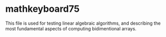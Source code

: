 # mathkeyboard75
This file is used for testing linear algebraic algorithms, and describing the most fundamental aspects of computing bidimentional arrays.
